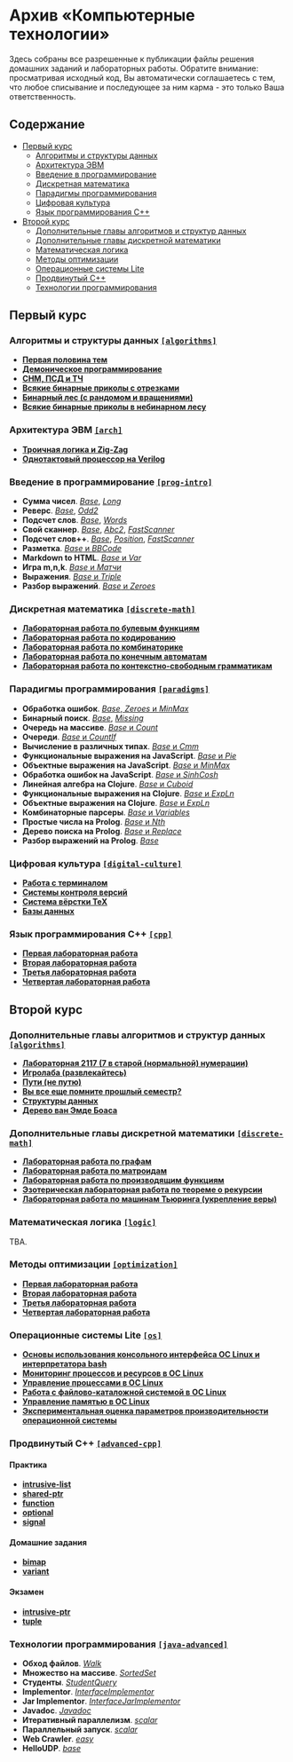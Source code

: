 # Архив «Компьютерные технологии»

Здесь собраны все разрешенные к публикации файлы решения домашних заданий и лабораторных работы. Обратите внимание: просматривая исходный код, Вы автоматически соглашаетесь с тем, что любое списывание и последующее за ним карма - это только Ваша ответственность.

## Содержание

* [Первый курс](#первый-курс)
  * [Алгоритмы и структуры данных](#алгоритмы-и-структуры-данных-algorithms)
  * [Архитектура ЭВМ](#архитектура-эвм-arch)
  * [Введение в программирование](#введение-в-программирование-prog-intro)
  * [Дискретная математика](#дискретная-математика-discrete-math)
  * [Парадигмы программирования](#парадигмы-программирования-paradigms)
  * [Цифровая культура](#цифровая-культура-digital-culture)
  * [Язык программирования C++](#язык-программирования-c-cpp)
* [Второй курс](#второй-курс)
  * [Дополнительные главы алгоритмов и структур данных](#дополнительные-главы-алгоритмов-и-структур-данных-algorithms)
  * [Дополнительные главы дискретной математики](#дополнительные-главы-дискретной-математики-discrete-math)
  * [Математическая логика](#математическая-логика-logic)
  * [Методы оптимизации](#методы-оптимизации-optimization)
  * [Операционные системы Lite](#операционные-системы-lite-os)
  * [Продвинутый C++](#продвинутый-c-advanced-cpp)
  * [Технологии программирования](#технологии-программирования-java-advanced)

## Первый курс

### Алгоритмы и структуры данных [`[algorithms]`](algorithms/)

* [**Первая половина тем**](algorithms/half/)
* [**Демоническое программирование**](algorithms/dp/)
* [**СНМ, ПСД и ТЧ**](algorithms/dsu-nt/)
* [**Всякие бинарные приколы с отрезками**](algorithms/segment/)
* [**Бинарный лес (с рандомом и вращениями)**](algorithms/trees/)
* [**Всякие бинарные приколы в небинарном лесу**](algorithms/lca-centroid/)

### Архитектура ЭВМ [`[arch]`](arch/)

* [**Троичная логика и Zig-Zag**](arch/zigzag-ternary/)
* [**Однотактовый процессор на Verilog**](arch/mips-cpu/)

### Введение в программирование [`[prog-intro]`](prog-intro/)

* **Сумма чисел**. [*Base*](prog-intro/Sum.java), [*Long*](prog-intro/SumLong.java)
* **Реверс**. [*Base*](prog-intro/Reverse.java), [*Odd2*](prog-intro/ReverseOdd2.java)
* **Подсчет слов**. [*Base*](prog-intro/WordStatInput.java), [*Words*](prog-intro/WordStatWords.java)
* **Свой сканнер**. [*Base*](prog-intro/Reverse.java), [*Abc2*](prog-intro/ReverseAbc2.java), [*FastScanner*](prog-intro/FastScanner.java)
* **Подсчет слов++**. [*Base*](prog-intro/Wspp.java), [*Position*](prog-intro/WsppPosition.java), [*FastScanner*](prog-intro/FastScanner.java)
* **Разметка**. [*Base* и *BBCode*](prog-intro/markup/)
* **Markdown to HTML**. [*Base* и *Var*](prog-intro/md2html/)
* **Игра m,n,k**. [*Base* и *Матчи*](prog-intro/game/)
* **Выражения**. [*Base* и *Triple*](prog-intro/expression/)
* **Разбор выражений**. [*Base* и *Zeroes*](prog-intro/expression/)

### Дискретная математика [`[discrete-math]`](discrete-math/)

* [**Лабораторная работа по булевым функциям**](discrete-math/boolean/)
* [**Лабораторная работа по кодированию**](discrete-math/encoding/)
* [**Лабораторная работа по комбинаторике**](discrete-math/combinatorics/)
* [**Лабораторная работа по конечным автоматам**](discrete-math/automata/)
* [**Лабораторная работа по контекстно-свободным грамматикам**](discrete-math/context-free/)

### Парадигмы программирования [`[paradigms]`](paradigms/)

* **Обработка ошибок**. [*Base*, *Zeroes* и *MinMax*](paradigms/java/expression/)
* **Бинарный поиск**. [*Base*](paradigms/java/search/BinarySearch.java), [*Missing*](paradigms/java/search/BinarySearchMissing.java)
* **Очередь на массиве**. [*Base* и *Count*](paradigms/java/queue/)
* **Очереди**. [*Base* и *CountIf*](paradigms/java/queue/)
* **Вычисление в различных типах**. [*Base* и *Cmm*](paradigms/java/expression/generic/)
* **Функциональные выражения на JavaScript**. [*Base* и *Pie*](paradigms/javascript/functionalExpression.js)
* **Объектные выражения на JavaScript**. [*Base* и *MinMax*](paradigms/javascript/objectExpression.js)
* **Обработка ошибок на JavaScript**. [*Base* и *SinhCosh*](paradigms/javascript/objectExpression.js)
* **Линейная алгебра на Clojure**. [*Base* и *Cuboid*](paradigms/clojure/linear.clj)
* **Функциональные выражения на Clojure**. [*Base* и *ExpLn*](paradigms/clojure/expression.clj)
* **Объектные выражения на Clojure**. [*Base* и *ExpLn*](paradigms/clojure/expression.clj)
* **Комбинаторные парсеры**. [*Base* и *Variables*](paradigms/clojure/expression.clj)
* **Простые числа на Prolog**. [*Base* и *Nth*](paradigms/prolog/primes.pl)
* **Дерево поиска на Prolog**. [*Base* и *Replace*](paradigms/prolog/tree-map.pl)
* **Разбор выражений на Prolog**. [*Base*](paradigms/prolog/expression.pl)

### Цифровая культура [`[digital-culture]`](digital-culture/)

* [**Работа с терминалом**](digital-culture/bash/)
* [**Системы контроля версий**](digital-culture/git/)
* [**Система вёрстки TeX**](digital-culture/latex/)
* [**Базы данных**](digital-culture/dbms/)

### Язык программирования C++ [`[cpp]`](cpp/)

* [**Первая лабораторная работа**](cpp/1/)
* [**Вторая лабораторная работа**](cpp/2/)
* [**Третья лабораторная работа**](cpp/3/)
* [**Четвертая лабораторная работа**](cpp/4/)

## Второй курс

### Дополнительные главы алгоритмов и структур данных [`[algorithms]`](algorithms/)

* [**Лабораторная 2117 (7 в старой (нормальной) нумерации)**](algorithms/graphs/)
* [**Игролаба (развлекайтесь)**](algorithms/games/)
* [**Пути (не путю)**](algorithms/paths/)
* [**Вы все еще помните прошлый семестр?**](algorithms/streams/)
* [**Структуры данных**](algorithms/strings/)
* [**Дерево ван Эмде Боаса**](algorithms/veb/)

### Дополнительные главы дискретной математики [`[discrete-math]`](discrete-math/)

* [**Лабораторная работа по графам**](discrete-math/graphs/)
* [**Лабораторная работа по матроидам**](discrete-math/matroids/)
* [**Лабораторная работа по производящим функциям**](discrete-math/genfunction/)
* [**Эзотерическая лабораторная работа по теореме о рекурсии**](discrete-math/quine/)
* [**Лабораторная работа по машинам Тьюринга (укрепление веры)**](discrete-math/turing/)

### Математическая логика [`[logic]`](logic/)

TBA.

### Методы оптимизации [`[optimization]`](optimization/)

* [**Первая лабораторная работа**](optimization/lab1/)
* [**Вторая лабораторная работа**](optimization/lab2/)
* [**Третья лабораторная работа**](optimization/lab3/)
* [**Четвертая лабораторная работа**](optimization/lab4/)

### Операционные системы Lite [`[os]`](os/)

* [**Основы использования консольного интерфейса ОС Linux и интерпретатора bash**](os/basics/)
* [**Мониторинг процессов и ресурсов в ОС Linux**](os/monitoring/)
* [**Управление процессами в ОС Linux**](os/control/)
* [**Работа с файлово-каталожной системой в ОС Linux**](os/catalog/)
* [**Управление памятью в ОС Linux**](os/memory/)
* [**Экспериментальная оценка параметров производительности операционной системы**](os/performance/)

### Продвинутый C++ [`[advanced-cpp]`](advanced-cpp/)

#### Практика

* [**intrusive-list**](advanced-cpp/intrusive-list/)
* [**shared-ptr**](advanced-cpp/shared-ptr/)
* [**function**](advanced-cpp/function/)
* [**optional**](advanced-cpp/optional/)
* [**signal**](advanced-cpp/signal/)

#### Домашние задания

* [**bimap**](advanced-cpp/bimap/)
* [**variant**](advanced-cpp/variant/)

#### Экзамен

* [**intrusive-ptr**](advanced-cpp/intrusive-ptr/)
* [**tuple**](advanced-cpp/tuple/)

### Технологии программирования [`[java-advanced]`](java-advanced/info/kgeorgiy/ja/bakturin/)

* **Обход файлов**. [*Walk*](java-advanced/info/kgeorgiy/ja/bakturin/walk/)
* **Множество на массиве**. [*SortedSet*](java-advanced/info/kgeorgiy/ja/bakturin/arrayset/)
* **Студенты**. [*StudentQuery*](java-advanced/info/kgeorgiy/ja/bakturin/student)
* **Implementor**. [*InterfaceImplementor*](java-advanced/info/kgeorgiy/ja/bakturin/implementor)
* **Jar Implementor**. [*InterfaceJarImplementor*](java-advanced/info/kgeorgiy/ja/bakturin/implementor)
* **Javadoc**. [*Javadoc*](java-advanced/info/kgeorgiy/ja/bakturin/implementor)
* **Итеративный параллелизм**. [*scalar*](java-advanced/info/kgeorgiy/ja/bakturin/concurrent)
* **Параллельный запуск**. [*scalar*](java-advanced/info/kgeorgiy/ja/bakturin/concurrent)
* **Web Crawler**. [*easy*](java-advanced/info/kgeorgiy/ja/bakturin/crawler)
* **HelloUDP**. [*base*](java-advanced/info/kgeorgiy/ja/bakturin/hello)

